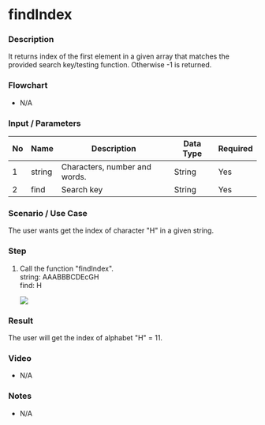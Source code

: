 # findIndex

### Description

It returns index of the first element in a given array that matches the provided search key/testing function. Otherwise -1 is returned.

### Flowchart

- N/A 

### Input / Parameters

| No | Name | Description | Data Type | Required |
| ------ | ------ | ------ |------ | ------ |
| 1 | string | Characters, number and words. | String | Yes  |
| 2 | find | Search key | String | Yes |

### Scenario / Use Case

The user wants get the index of character "H" in a given string.
<br />

### Step

1. Call the function "findIndex".
    <br />
    string: AAABBBCDEcGH<br />
    find: H
    
   ![](../../../../document/function/String/findIndex/findIndex-step-1.png?raw=true)

### Result

The user will get the index of alphabet "H" = 11.

### Video

- N/A

<!--[![Video](http://i.imgur.com/Ot5DWAW.png)](https://youtu.be/StTqXEQ2l-Y?t=35s)-->

### Notes

- N/A